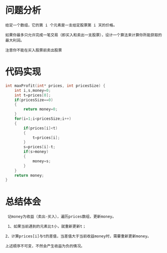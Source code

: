 # 问题分析 #

    给定一个数组，它的第 i 个元素是一支给定股票第 i 天的价格。

    如果你最多只允许完成一笔交易（即买入和卖出一支股票），设计一个算法来计算你所能获取的最大利润。

    注意你不能在买入股票前卖出股票

# 代码实现 #
```C
int maxProfit(int* prices, int pricesSize) {
    int i,s,money=0;
    int t=prices[0];
    if(pricesSize==0)
    {
        return money=0;
    }
    for(i=1;i<pricesSize;i++)
    {
        if(prices[i]<t)
        {
            t=prices[i];
        }
        s=prices[i]-t;
        if(s>money)
        {
            money=s;
        }
    }
    return money;
}
```
# 总结体会 #
     记money为收益（卖出-买入），遍历prices数组，更新money。

     1、如果当前遇到的元素比t小，就重新更新t；

    2、计算prices[i]与t的差值，当差值大于当前收益money时，需要重新更新money。

    上述顺序不可变，不然会产生收益为负的情况。